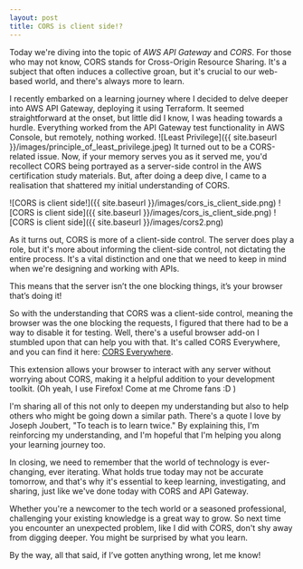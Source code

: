 ```yaml
---
layout: post
title: CORS is client side!?
---
```


Today we're diving into the topic of *AWS API Gateway* and *CORS*. For those who may not know, CORS stands for Cross-Origin Resource Sharing. It's a subject that often induces a collective groan, but it's crucial to our web-based world, and there's always more to learn.

I recently embarked on a learning journey where I decided to delve deeper into AWS API Gateway, deploying it using Terraform. It seemed straightforward at the onset, but little did I know, I was heading towards a hurdle.  Everything worked from the API Gateway test functionality in AWS Console, but remotely, nothing worked.
![Least Privilege]({{ site.baseurl }}/images/principle_of_least_privilege.jpeg)
It turned out to be a CORS-related issue. Now, if your memory serves you as it served me, you'd recollect CORS being portrayed as a server-side control in the AWS certification study materials. But, after doing a deep dive, I came to a realisation that shattered my initial understanding of CORS.

![CORS is client side!]({{ site.baseurl }}/images/cors_is_client_side.png)
![CORS is client side]({{ site.baseurl }}/images/cors_is_client_side.png)
![CORS is client side]({{ site.baseurl }}/images/cors2.png)

As it turns out, CORS is more of a client-side control. The server does play a role, but it's more about informing the client-side control, not dictating the entire process. It's a vital distinction and one that we need to keep in mind when we're designing and working with APIs.

This means that the server isn’t the one blocking things, it’s your browser that’s doing it!

So with the understanding that CORS was a client-side control, meaning the browser was the one blocking the requests, I figured that there had to be a way to disable it for testing. Well, there's a useful browser add-on I stumbled upon that can help you with that. It's called CORS Everywhere, and you can find it here: [CORS Everywhere](https://addons.mozilla.org/en-US/firefox/addon/cors-everywhere/).

This extension allows your browser to interact with any server without worrying about CORS, making it a helpful addition to your development toolkit. (Oh yeah, I use Firefox! Come at me Chrome fans :D )

I'm sharing all of this not only to deepen my understanding but also to help others who might be going down a similar path. There's a quote I love by Joseph Joubert, "To teach is to learn twice." By explaining this, I'm reinforcing my understanding, and I'm hopeful that I'm helping you along your learning journey too.

In closing, we need to remember that the world of technology is ever-changing, ever iterating. What holds true today may not be accurate tomorrow, and that's why it's essential to keep learning, investigating, and sharing, just like we've done today with CORS and API Gateway.

Whether you're a newcomer to the tech world or a seasoned professional, challenging your existing knowledge is a great way to grow. So next time you encounter an unexpected problem, like I did with CORS, don't shy away from digging deeper. You might be surprised by what you learn.

By the way, all that said, if I’ve gotten anything wrong, let me know!
